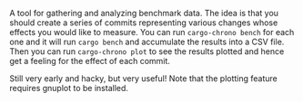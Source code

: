 A tool for gathering and analyzing benchmark data. The idea is that
you should create a series of commits representing various changes
whose effects you would like to measure. You can run `cargo-chrono
bench` for each one and it will run `cargo bench` and accumulate the
results into a CSV file. Then you can run `cargo-chrono plot` to see
the results plotted and hence get a feeling for the effect of each
commit.

Still very early and hacky, but very useful! Note that the plotting
feature requires gnuplot to be installed.
